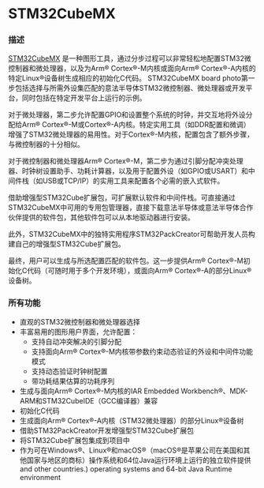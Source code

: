# STM32CubeMX

### 描述

[STM32CubeMX](https://www.st.com/zh/development-tools/stm32cubemx.html) 是一种图形工具，通过分步过程可以非常轻松地配置STM32微控制器和微处理器，以及为Arm® Cortex®-M内核或面向Arm® Cortex®-A内核的特定Linux®设备树生成相应的初始化C代码。 STM32CubeMX board photo第一步包括选择与所需外设集匹配的意法半导体STM32微控制器、微处理器或开发平台，同时包括在特定开发平台上运行的示例。

对于微处理器，第二步允许配置GPIO和设置整个系统的时钟，并交互地将外设分配给Arm® Cortex®-M或Cortex®-A内核。特定实用工具（如DDR配置和微调）增强了STM32微处理器的易用性。对于Cortex®-M内核，配置包含了额外步骤，与微控制器的十分相似。

对于微控制器和微处理器Arm® Cortex®-M，第二步为通过引脚分配冲突处理器、时钟树设置助手、功耗计算器，以及用于配置外设（如GPIO或USART）和中间件栈（如USB或TCP/IP）的实用工具来配置各个必需的嵌入式软件。

借助增强型STM32Cube扩展包，可扩展默认软件和中间件栈。可直接通过STM32CubeMX中可用的专用包管理器，直接下载意法半导体或意法半导体合作伙伴提供的软件包，其他软件包可以从本地驱动器进行安装。

此外，STM32CubeMX中的独特实用程序STM32PackCreator可帮助开发人员构建自己的增强型STM32Cube扩展包。

最终，用户可以生成与所选配置匹配的软件包。这一步提供Arm® Cortex®-M初始化C代码（可随时用于多个开发环境），或面向Arm® Cortex®-A的部分Linux®设备树。

### 所有功能

- 直观的STM32微控制器和微处理器选择
- 丰富易用的图形用户界面，允许配置：
    -  支持自动冲突解决的引脚分配
    - 支持面向Arm® Cortex®-M内核带参数约束动态验证的外设和中间件功能模式
    - 支持动态验证时钟树配置
    - 带功耗结果估算的功耗序列
- 生成与面向Arm® Cortex®-M内核的IAR Embedded Workbench®、MDK-ARM和STM32CubeIDE（GCC编译器）兼容
- 初始化C代码
- 生成面向Arm® Cortex®-A内核（STM32微处理器）的部分Linux®设备树
- 借助STM32PackCreator开发增强型STM32Cube扩展包
- 将STM32Cube扩展包集成到项目中
- 作为可在Windows®、Linux®和macOS®（macOS®是苹果公司在美国和其他国家与地区的商标）操作系统和64位Java运行环境上运行的独立软件提供 and other countries.) operating systems and 64-bit Java Runtime environment
